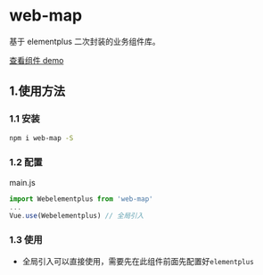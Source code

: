# web-map

基于 elementplus 二次封装的业务组件库。

[查看组件 demo](https://zhoubichuan.com/web-map/element-package/base/layout.html)

## 1.使用方法

### 1.1 安装

```sh
npm i web-map -S
```

### 1.2 配置

main.js

```js
import Webelementplus from 'web-map'
...
Vue.use(Webelementplus) // 全局引入
```

### 1.3 使用

- 全局引入可以直接使用，需要先在此组件前面先配置好`elementplus`
